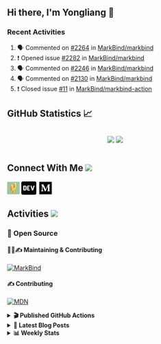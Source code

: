 ## Hi there, I'm Yongliang 👋

### Recent Activities

<!--START_SECTION:activity-->
1. 🗣 Commented on [#2264](https://github.com/MarkBind/markbind/issues/2264) in [MarkBind/markbind](https://github.com/MarkBind/markbind)
2. ❗️ Opened issue [#2282](https://github.com/MarkBind/markbind/issues/2282) in [MarkBind/markbind](https://github.com/MarkBind/markbind)
3. 🗣 Commented on [#2246](https://github.com/MarkBind/markbind/issues/2246) in [MarkBind/markbind](https://github.com/MarkBind/markbind)
4. 🗣 Commented on [#2130](https://github.com/MarkBind/markbind/issues/2130) in [MarkBind/markbind](https://github.com/MarkBind/markbind)
5. ❗️ Closed issue [#11](https://github.com/MarkBind/markbind-action/issues/11) in [MarkBind/markbind-action](https://github.com/MarkBind/markbind-action)
<!--END_SECTION:activity-->

## GitHub Statistics :chart_with_upwards_trend:
<div align="center">
<div style="display: flex; align-items: center; justify-content: center;">

[![](https://github-readme-stats-tlylt.vercel.app/api?username=tlylt&show_icons=true&theme=tokyonight&hide_border=true&locale=en)](https://github.com/tlylt)
[![](https://github-readme-streak-stats.herokuapp.com/?user=tlylt&theme=tokyonight&hide_border=true)](https://github.com/tlylt)
</div>
</div>

## Connect With Me <img src="https://media.giphy.com/media/2wh5K5yE3ulp3xgYcG/giphy-downsized.gif" width="30">

<a href="https://www.yongliangliu.com/" target="_blank"><img align="center" src="static/site-icon.png" alt="yongliangliu.com" height="29" width="29" /></a>
<a href="https://dev.to/tlylt" target="_blank"><img align="center" src="static/dev-badge.svg" alt="dev.to/tlylt" height="35" width="35" /></a>
<a href="https://tlylt.medium.com" target="_blank"><img align="center" src="static/medium.png" alt="tlylt.medium.com" height="35" width="35" /></a>

## Activities <img src="https://media.giphy.com/media/WUlplcMpOCEmTGBtBW/giphy.gif" width="30">

### 🔭 Open Source

#### 👷‍♂️✍️ Maintaining & Contributing
[![MarkBind](https://github-readme-stats-tlylt.vercel.app/api/pin/?username=markbind&repo=markbind)](https://github.com/MarkBind/markbind)

#### ✍️ Contributing
[![MDN](https://github-readme-stats-tlylt.vercel.app/api/pin/?username=mdn&repo=content)](https://github.com/mdn/content)

<details>
<summary> <b>🎬 Published GitHub Actions </b> </summary>

[![install-graphviz](https://github-readme-stats-tlylt.vercel.app/api/pin/?username=tlylt&repo=install-graphviz)](https://github.com/tlylt/install-graphviz)

[![reposense-action](https://github-readme-stats-tlylt.vercel.app/api/pin/?username=tlylt&repo=reposense-action)](https://github.com/tlylt/reposense-action)

[![markbin-action](https://github-readme-stats-tlylt.vercel.app/api/pin/?username=markbind&repo=markbind-action)](https://github.com/MarkBind/markbind-action)

</details>

<details>
<summary> <b>📕 Latest Blog Posts</b> </summary>

<!-- BLOG-POST-LIST:START -->
- [Deploy a ChatGPT API Server in no time](https://www.yongliangliu.com/blog/chatgpt-nextjs-server/)
- [Creating a regex-based Markdown parser in TypeScript](https://www.yongliangliu.com/blog/rmark/)
- [Create VSCode Snippets for Markdown Blog Workflows](https://www.yongliangliu.com/blog/vscode-snippets/)
- [Brag Doc 2023](https://www.yongliangliu.com/blog/brag-doc-2023/)
- [My Journey into Open Source](https://www.yongliangliu.com/blog/my-journey-into-open-source/)
<!-- BLOG-POST-LIST:END -->

</details>

<details>
<summary> <b>📊 Weekly Stats</b> </summary>

<!--START_SECTION:waka-->
![Code Time](http://img.shields.io/badge/Code%20Time-934%20hrs%2059%20mins-blue)

**🐱 My GitHub Data** 

> 📦 608.7 kB Used in GitHub's Storage 
 > 
> 🏆 907 Contributions in the Year 2023
 > 
> 🚫 Not Opted to Hire
 > 
> 📜 171 Public Repositories 
 > 
> 🔑 33 Private Repositories 
 > 
**I'm an Early 🐤** 

```text
🌞 Morning                3757 commits        ███████░░░░░░░░░░░░░░░░░░   29.50 % 
🌆 Daytime                3355 commits        ███████░░░░░░░░░░░░░░░░░░   26.35 % 
🌃 Evening                4746 commits        █████████░░░░░░░░░░░░░░░░   37.27 % 
🌙 Night                  876 commits         ██░░░░░░░░░░░░░░░░░░░░░░░   06.88 % 
```
📅 **I'm Most Productive on Wednesday** 

```text
Monday                   1690 commits        ███░░░░░░░░░░░░░░░░░░░░░░   13.27 % 
Tuesday                  1863 commits        ████░░░░░░░░░░░░░░░░░░░░░   14.63 % 
Wednesday                2111 commits        ████░░░░░░░░░░░░░░░░░░░░░   16.58 % 
Thursday                 1626 commits        ███░░░░░░░░░░░░░░░░░░░░░░   12.77 % 
Friday                   1672 commits        ███░░░░░░░░░░░░░░░░░░░░░░   13.13 % 
Saturday                 1902 commits        ████░░░░░░░░░░░░░░░░░░░░░   14.94 % 
Sunday                   1870 commits        ████░░░░░░░░░░░░░░░░░░░░░   14.69 % 
```


📊 **This Week I Spent My Time On** 

```text
🕑︎ Time Zone: Asia/Singapore

💬 Programming Languages: 
JavaScript               5 hrs 26 mins       █████████░░░░░░░░░░░░░░░░   34.79 % 
TypeScript               4 hrs 10 mins       ███████░░░░░░░░░░░░░░░░░░   26.69 % 
Markdown                 4 hrs 5 mins        ███████░░░░░░░░░░░░░░░░░░   26.21 % 
JSON                     25 mins             █░░░░░░░░░░░░░░░░░░░░░░░░   02.68 % 
Python                   19 mins             █░░░░░░░░░░░░░░░░░░░░░░░░   02.03 % 
```


 Last Updated on 16/04/2023 00:47:42 UTC
<!--END_SECTION:waka-->

</details>
